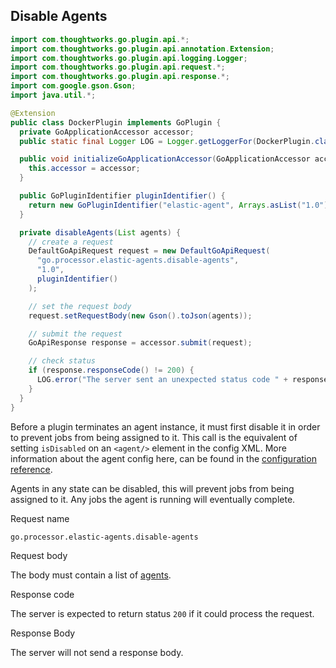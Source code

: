 ## Disable Agents

```java
import com.thoughtworks.go.plugin.api.*;
import com.thoughtworks.go.plugin.api.annotation.Extension;
import com.thoughtworks.go.plugin.api.logging.Logger;
import com.thoughtworks.go.plugin.api.request.*;
import com.thoughtworks.go.plugin.api.response.*;
import com.google.gson.Gson;
import java.util.*;

@Extension
public class DockerPlugin implements GoPlugin {
  private GoApplicationAccessor accessor;
  public static final Logger LOG = Logger.getLoggerFor(DockerPlugin.class);

  public void initializeGoApplicationAccessor(GoApplicationAccessor accessor) {
    this.accessor = accessor;
  }

  public GoPluginIdentifier pluginIdentifier() {
    return new GoPluginIdentifier("elastic-agent", Arrays.asList("1.0"))
  }

  private disableAgents(List agents) {
    // create a request
    DefaultGoApiRequest request = new DefaultGoApiRequest(
      "go.processor.elastic-agents.disable-agents",
      "1.0",
      pluginIdentifier()
    );

    // set the request body
    request.setRequestBody(new Gson().toJson(agents));

    // submit the request
    GoApiResponse response = accessor.submit(request);

    // check status
    if (response.responseCode() != 200) {
      LOG.error("The server sent an unexpected status code " + response.responseCode() + " with the response body " + response.responseBody());
    }
  }
}
```

Before a plugin terminates an agent instance, it must first disable it in order to prevent jobs from being assigned to it. This call is the equivalent of setting `isDisabled` on an `<agent/>` element in the config XML. More information about the agent config here, can be found in the [configuration reference](https://docs.gocd.io/current/configuration/configuration_reference.html#agent).

Agents in any state can be disabled, this will prevent jobs from being assigned to it. Any jobs the agent is running will eventually complete.

<p class='request-name-heading'>Request name</p>

`go.processor.elastic-agents.disable-agents`

<p class='request-body-heading'>Request body</p>

The body must contain a list of [agents](#elastic-agent-object).

<p class='response-code-heading'>Response code</p>

The server is expected to return status `200` if it could process the request.

<p class='response-body-heading'>Response Body</p>

The server will not send a response body.
